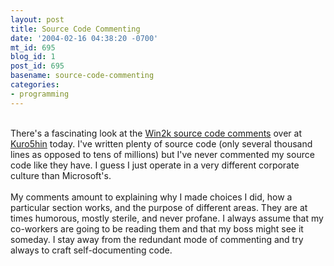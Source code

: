```yaml
---
layout: post
title: Source Code Commenting
date: '2004-02-16 04:38:20 -0700'
mt_id: 695
blog_id: 1
post_id: 695
basename: source-code-commenting
categories:
- programming
---
```

<br />There's a fascinating look at the <a href="http://www.kuro5hin.org/story/2004/2/15/71552/7795">Win2k source code comments</a> over at <a href="http://www.kuro5hin.org/">Kuro5hin</a> today. I've written plenty of source code (only several thousand lines as opposed to tens of millions) but I've never commented my source code like they have. I guess I just operate in a very different corporate culture than Microsoft's.<br /><br />My comments amount to explaining why I made choices I did, how a particular section works, and the purpose of different areas. They are at times humorous, mostly sterile, and never profane. I always assume that my co-workers are going to be reading them and that my boss might see it someday. I stay away from the redundant mode of commenting and try always to craft self-documenting code.<br /><br /><br />
